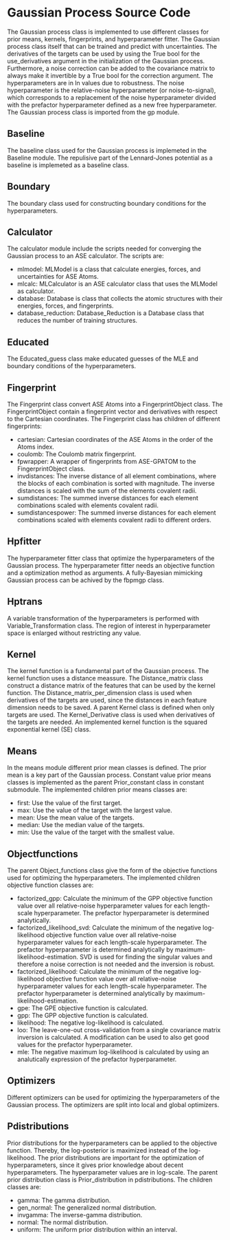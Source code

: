 # Gaussian Process Source Code
The Gaussian process class is implemented to use different classes for prior means, kernels, fingerprints, and hyperparameter fitter. The Gaussian process class itself that can be trained and predict with uncertainties. The derivatives of the targets can be used by using the True bool for the use_derivatives argument in the initialization of the Gaussian process. Furthermore, a noise correction can be added to the covariance matrix to always make it invertible by a True bool for the correction argument. The hyperparameters are in ln values due to robustness. The noise hyperparameter is the relative-noise hyperparameter (or noise-to-signal), which corresponds to a replacement of the noise hyperparameter divided with the prefactor hyperparameter defined as a new free hyperparameter.
The Gaussian process class is imported from the gp module.  


## Baseline 
The baseline class used for the Gaussian process is implemeted in the Baseline module. 
The repulisive part of the Lennard-Jones potential as a baseline is implemeted as a baseline class. 

## Boundary
The boundary class used for constructing boundary conditions for the hyperparameters.

## Calculator 
The calculator module include the scripts needed for converging the Gaussian process to an ASE calculator. 
The scripts are:
- mlmodel: MLModel is a class that calculate energies, forces, and uncertainties for ASE Atoms.
- mlcalc: MLCalculator is an ASE calculator class that uses the MLModel as calculator.
- database: Database is class that collects the atomic structures with their energies, forces, and fingerprints.
- database_reduction: Database_Reduction is a Database class that reduces the number of training structures.

## Educated
The Educated_guess class make educated guesses of the MLE and boundary conditions of the hyperparameters.

## Fingerprint
The Fingerprint class convert ASE Atoms into a FingerprintObject class. The FingerprintObject contain a fingerprint vector and derivatives with respect to the Cartesian coordinates. The Fingerprint class has children of different fingerprints:
- cartesian: Cartesian coordinates of the ASE Atoms in the order of the Atoms index.
- coulomb: The Coulomb matrix fingerprint.
- fpwrapper: A wrapper of fingerprints from ASE-GPATOM to the FingerprintObject class.
- invdistances: The inverse distance of all element combinations, where the blocks of each combination is sorted with magnitude. The inverse distances is scaled with the sum of the elements covalent radii.  
- sumdistances: The summed inverse distances for each element combinations scaled with elements covalent radii. 
- sumdistancespower: The summed inverse distances for each element combinations scaled with elements covalent radii to different orders.

## Hpfitter
The hyperparameter fitter class that optimize the hyperparameters of the Gaussian process. The hyperparameter fitter needs an objective function and a optimization method as arguments. 
A fully-Bayesian mimicking Gaussian process can be achived by the fbpmgp class. 

## Hptrans
A variable transformation of the hyperparameters is performed with Variable_Transformation class. The region of interest in hyperparameter space is enlarged without restricting any value. 

## Kernel 
The kernel function is a fundamental part of the Gaussian process. The kernel function uses a distance meassure.
The Distance_matrix class construct a distance matrix of the features that can be used by the kernel function. The Distance_matrix_per_dimension class is used when derivatives of the targets are used, since the distances in each feature dimension needs to be saved.
A parent Kernel class is defined when only targets are used. The Kernel_Derivative class is used when derivatives of the targets are needed. 
An implemented kernel function is the squared exponential kernel (SE) class. 

## Means
In the means module different prior mean classes is defined. The prior mean is a key part of the Gaussian process. Constant value prior means classes is implemented as the parent Prior_constant class in constant submodule. The implemented children prior means classes are:
- first: Use the value of the first target.
- max: Use the value of the target with the largest value.
- mean: Use the mean value of the targets.
- median: Use the median value of the targets.
- min: Use the value of the target with the smallest value.  

## Objectfunctions
The parent Object_functions class give the form of the objective functions used for optimizing the hyperparameters. The implemented children objective function classes are:
- factorized_gpp: Calculate the minimum of the GPP objective function value over all relative-noise hyperparameter values for each length-scale hyperparameter. The prefactor hyperparameter is determined analytically. 
- factorized_likelihood_svd: Calculate the minimum of the negative log-likelihood objective function value over all relative-noise hyperparameter values for each length-scale hyperparameter. The prefactor hyperparameter is determined analytically by maximum-likelihood-estimation. SVD is used for finding the singular values and therefore a noise correction is not needed and the inversion is robust. 
- factorized_likelihood: Calculate the minimum of the negative log-likelihood objective function value over all relative-noise hyperparameter values for each length-scale hyperparameter. The prefactor hyperparameter is determined analytically by maximum-likelihood-estimation. 
- gpe: The GPE objective function is calculated.
- gpp: The GPP objective function is calculated. 
- likelihood: The negative log-likelihood is calculated.
- loo: The leave-one-out cross-validation from a single covariance matrix inversion is calculated. A modification can be used to also get good values for the prefactor hyperparameter. 
- mle: The negative maximum log-likelihood is calculated by using an analutically expression of the prefactor hyperparameter.

## Optimizers
Different optimizers can be used for optimizing the hyperparameters of the Gaussian process. The optimizers are split into local and global optimizers.

## Pdistributions
Prior distributions for the hyperparameters can be applied to the objective function. Thereby, the log-posterior is maximized instead of the log-likelihood. The prior distributions are important for the optimization of hyperparameters, since it gives prior knowledge about decent hyperparameters. The hyperparameter values are in log-scale.
The parent prior distribution class is Prior_distribution in pdistributions. The children classes are:
- gamma: The gamma distribution.
- gen_normal: The generalized normal distribution.
- invgamma: The inverse-gamma distribution.
- normal: The normal distribution.
- uniform: The uniform prior distribution within an interval.



